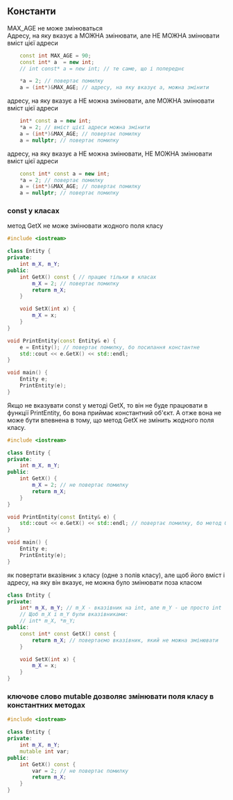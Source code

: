 ## Константи
MAX_AGE не може змінюваться  
Адресу, на яку вказує a МОЖНА змінювати, але НЕ МОЖНА змінювати вміст цієї адреси
```cpp
    const int MAX_AGE = 90;
    const int* a  = new int;
    // int const* a = new int; // те саме, що і попереднє

    *a = 2; // повертає помилку
    a = (int*)&MAX_AGE; // адресу, на яку вказує a, можна змінити
```

адресу, на яку вказує a НЕ можна змінювати, але МОЖНА змінювати вміст цієї адреси
```cpp
    int* const a = new int;
    *a = 2; // вміст цієї адреси можна змінити
    a = (int*)&MAX_AGE; // повертає помилку
    a = nullptr; // повертає помилку
```

адресу, на яку вказує a НЕ можна змінювати, НЕ МОЖНА змінювати вміст цієї адреси
```cpp
    const int* const a = new int;
    *a = 2; // повертає помилку
    a = (int*)&MAX_AGE; // повертає помилку
    a = nullptr; // повертає помилку
```

### const у класах
метод GetX не може змінювати жодного поля класу
```cpp
#include <iostream>

class Entity {
private:
    int m_X, m_Y;
public:
    int GetX() const { // працює тільки в класах
        m_X = 2; // повертає помилку
        return m_X;
    }

    void SetX(int x) {
        m_X = x;
    }
}

void PrintEntity(const Entity& e) {
    e = Entity(); // повертає помилку, бо посилання константне
    std::cout << e.GetX() << std::endl;
}

void main() {
    Entity e;
    PrintEntity(e);
}
```

Якщо не вказувати const у методі GetX, то він не буде працювати в функції PrintEntity, бо вона приймає константний об'єкт. А отже вона не може бути впевнена в тому, що метод GetX не змінить жодного поля класу.
```cpp
#include <iostream>

class Entity {
private:
    int m_X, m_Y;
public:
    int GetX() {
        m_X = 2; // не повертає помилку
        return m_X;
    }
}

void PrintEntity(const Entity& e) {
    std::cout << e.GetX() << std::endl; // повертає помилку, бо метод GetX не константний
}

void main() {
    Entity e;
    PrintEntity(e);
}
```


як повертати вказівник з класу (одне з полів класу), але щоб його вміст і адресу, на яку він вказує, не можна було змінювати поза класом
```cpp
class Entity {
private:
    int* m_X, m_Y; // m_X - вказівник на int, але m_Y - це просто int
    // Щоб m_X і m_Y були вказівниками:
    // int* m_X, *m_Y;
public:
    const int* const GetX() const {
        return m_X; // повертаємо вказівник, який не можна змінювати
    }

    void SetX(int x) {
        m_X = x;
    }
}
```

### ключове слово mutable дозволяє змінювати поля класу в константних методах
```cpp
#include <iostream>

class Entity {
private:
    int m_X, m_Y;
    mutable int var;
public:
    int GetX() const {
        var = 2; // не повертає помилку
        return m_X;
    }
}
```
